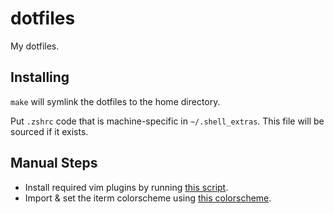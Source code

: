 # dotfiles
My dotfiles.  

## Installing
```make``` will symlink the dotfiles to the home directory.

Put ```.zshrc``` code that is machine-specific in ```~/.shell_extras```. This file will be sourced if it exists.

## Manual Steps
- Install required vim plugins by running [this script](./vim/install_plugins.sh).
- Import & set the iterm colorscheme using [this colorscheme](./shell/gruvbox.itermcolors).
